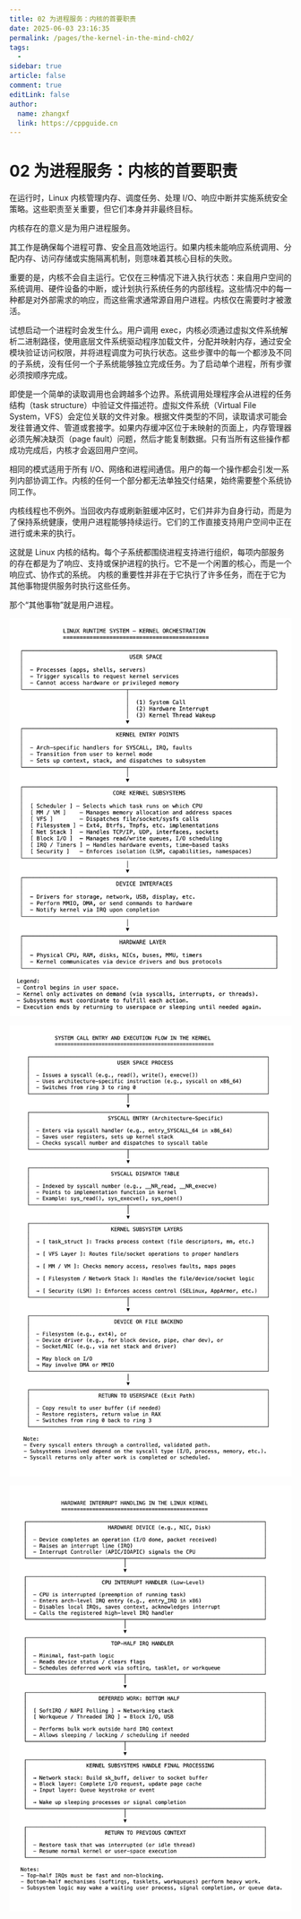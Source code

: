 ```yaml
---
title: 02 为进程服务：内核的首要职责
date: 2025-06-03 23:16:35
permalink: /pages/the-kernel-in-the-mind-ch02/
tags:
  - 
sidebar: true
article: false
comment: true
editLink: false
author: 
  name: zhangxf
  link: https://cppguide.cn
---
```


# 02 为进程服务：内核的首要职责

在运行时，Linux 内核管理内存、调度任务、处理 I/O、响应中断并实施系统安全策略。这些职责至关重要，但它们本身并非最终目标。

内核存在的意义是为用户进程服务。

其工作是确保每个进程可靠、安全且高效地运行。如果内核未能响应系统调用、分配内存、访问存储或实施隔离机制，则意味着其核心目标的失败。

重要的是，内核不会自主运行。它仅在三种情况下进入执行状态：来自用户空间的系统调用、硬件设备的中断，或计划执行系统任务的内部线程。这些情况中的每一种都是对外部需求的响应，而这些需求通常源自用户进程。内核仅在需要时才被激活。

试想启动一个进程时会发生什么。用户调用 exec，内核必须通过虚拟文件系统解析二进制路径，使用底层文件系统驱动程序加载文件，分配并映射内存，通过安全模块验证访问权限，并将进程调度为可执行状态。这些步骤中的每一个都涉及不同的子系统，没有任何一个子系统能够独立完成任务。为了启动单个进程，所有步骤必须按顺序完成。

即使是一个简单的读取调用也会跨越多个边界。系统调用处理程序会从进程的任务结构（task structure）中验证文件描述符。虚拟文件系统（Virtual File System，VFS）会定位关联的文件对象。根据文件类型的不同，读取请求可能会发往普通文件、管道或套接字。如果内存缓冲区位于未映射的页面上，内存管理器必须先解决缺页（page fault）问题，然后才能复制数据。只有当所有这些操作都成功完成后，内核才会返回用户空间。

相同的模式适用于所有 I/O、网络和进程间通信。用户的每一个操作都会引发一系列内部协调工作。内核的任何一个部分都无法单独交付结果，始终需要整个系统协同工作。

内核线程也不例外。当回收内存或刷新脏缓冲区时，它们并非为自身行动，而是为了保持系统健康，使用户进程能够持续运行。它们的工作直接支持用户空间中正在进行或未来的执行。

这就是 Linux 内核的结构。每个子系统都围绕进程支持进行组织，每项内部服务的存在都是为了响应、支持或保护进程的执行。它不是一个闲置的核心，而是一个响应式、协作式的系统。
内核的重要性并非在于它执行了许多任务，而在于它为其他事物提供服务时执行这些任务。

那个“其他事物”就是用户进程。

![](./figure2-1.png)

![](./figure2-2.png)

![](./figure2-3.png)
